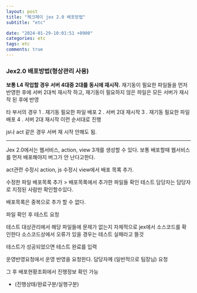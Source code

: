 ```yaml
---
layout: post
title: "체크페이 jex 2.0 배포방법"
subtitle: "etc"

date: "2024-01-29-10:01:51 +0900"
categories: etc
tags: etc
comments: true
---
```



### Jex2.0 배포방법(형상관리 사용)

**보통 L4 작업할 경우 서버 4대중 2대를 동시에 재시작.**
재기동이 필요한 파일들을 먼저 반영한 후에 서버 2대씩 재시작 하고, 
재기동이 필요하지 않은 파일은 모든 서버가 재시작 된 후에 반영

타 부서의 경우
1 . 재기동 필요한 파일 배포
2 . 서버 2대 재시작 
3 . 재기동 필요한 파일 배포
4 . 서버 2대 재시작 
이런 순서대로 진행

js나 act 같은 경우 서버 재 시작 안해도 됨.

--------------------------------------------------------------------------------------------------------------------------



Jex 2.0에서는 
웹서비스, action, view 3개를 생성할 수 있다.
보통 배포할때 웹서비스를 먼저 배포해야지 버그가 안 난다고한다.

act관련 수정시 action, js 수정시 view에서 배포 목록 추가.

수정한 파일 배포목록 추가 > 배포목록에서 추가한 파일들 확인 
테스트 담당자는 담당자로 지정된 사람만 확인할수있다.

배포목록은 중복으로 추가 할 수 없다.


파일 확인 후 테스트 요청


테스트 대상관리에서 해당 파일들에 문제가 없는지 자체적으로 jex에서 소스코드를 확인한다
소스코드상에서 오류가 있을 경우는 테스트 실패라고 뜰것



테스트가 성공되었으면 테스트 완료를 입력




운영반영요청에서 운영 반영을 요청한다.
담당자께 (일반적으로 팀장님) 요청



그 후 배포현황조회에서 진행정보 확인 가능
- (진행상태/완료구분/실행구분)